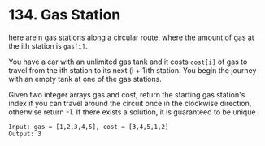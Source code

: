 # 134. Gas Station

here are n gas stations along a circular route, where the amount of gas at the ith station is `gas[i]`.

You have a car with an unlimited gas tank and it costs `cost[i]` of gas to travel from the ith station to its next (i + 1)th station. You begin the journey with an empty tank at one of the gas stations.

Given two integer arrays gas and cost, return the starting gas station's index if you can travel around the circuit once in the clockwise direction, otherwise return -1. If there exists a solution, it is guaranteed to be unique

```
Input: gas = [1,2,3,4,5], cost = [3,4,5,1,2]
Output: 3
```
